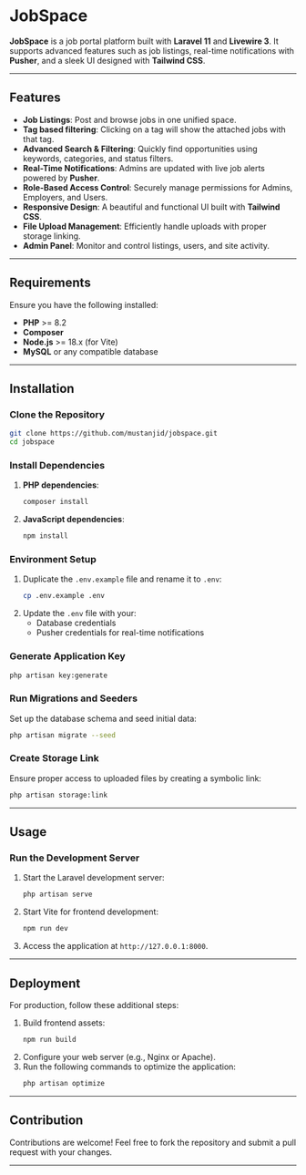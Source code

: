 
# JobSpace  

**JobSpace** is a job portal platform built with **Laravel 11** and **Livewire 3**. It supports advanced features such as job listings, real-time notifications with **Pusher**, and a sleek UI designed with **Tailwind CSS**.  

---

## Features  
- **Job Listings**: Post and browse jobs in one unified space.
- **Tag based filtering**: Clicking on a tag will show the attached jobs with that tag.
- **Advanced Search & Filtering**: Quickly find opportunities using keywords, categories, and status filters.  
- **Real-Time Notifications**: Admins are updated with live job alerts powered by **Pusher**.  
- **Role-Based Access Control**: Securely manage permissions for Admins, Employers, and Users.  
- **Responsive Design**: A beautiful and functional UI built with **Tailwind CSS**.  
- **File Upload Management**: Efficiently handle uploads with proper storage linking.  
- **Admin Panel**: Monitor and control listings, users, and site activity.  

---

## Requirements  
Ensure you have the following installed:  
- **PHP** >= 8.2  
- **Composer**  
- **Node.js** >= 18.x (for Vite)  
- **MySQL** or any compatible database  

---

## Installation  

### Clone the Repository  
```bash  
git clone https://github.com/mustanjid/jobspace.git  
cd jobspace  
```  

### Install Dependencies  
1. **PHP dependencies**:  
   ```bash  
   composer install  
   ```  

2. **JavaScript dependencies**:  
   ```bash  
   npm install  
   ```  

### Environment Setup  
1. Duplicate the `.env.example` file and rename it to `.env`:  
   ```bash  
   cp .env.example .env  
   ```  
2. Update the `.env` file with your:  
   - Database credentials  
   - Pusher credentials for real-time notifications  

### Generate Application Key  
```bash  
php artisan key:generate  
```  

### Run Migrations and Seeders  
Set up the database schema and seed initial data:  
```bash  
php artisan migrate --seed  
```  

### Create Storage Link  
Ensure proper access to uploaded files by creating a symbolic link:  
```bash  
php artisan storage:link  
```  

---

## Usage  

### Run the Development Server  
1. Start the Laravel development server:  
   ```bash  
   php artisan serve  
   ```  
2. Start Vite for frontend development:  
   ```bash  
   npm run dev  
   ```  
3. Access the application at `http://127.0.0.1:8000`.  

---

## Deployment  
For production, follow these additional steps:  
1. Build frontend assets:  
   ```bash  
   npm run build  
   ```  
2. Configure your web server (e.g., Nginx or Apache).  
3. Run the following commands to optimize the application:  
   ```bash  
   php artisan optimize  
   ```  

---

## Contribution  
Contributions are welcome! Feel free to fork the repository and submit a pull request with your changes.  

---
